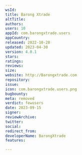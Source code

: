 ```yaml
---
wsId: 
title: Barong Xtrade
altTitle: 
authors: 
users: 10
appId: com.barongxtrade.users
appCountry: 
released: 2022-10-28
updated: 2023-04-30
version: 4.0.1
stars: 
ratings: 
reviews: 
size: 
website: http://Barongxtrade.com
repository: 
issue: 
icon: com.barongxtrade.users.png
bugbounty: 
meta: removed
verdict: fewusers
date: 2023-09-15
signer: 
reviewArchive: 
twitter: 
social: 
redirect_from: 
developerName: BarongXtrade
features: 

---
```


